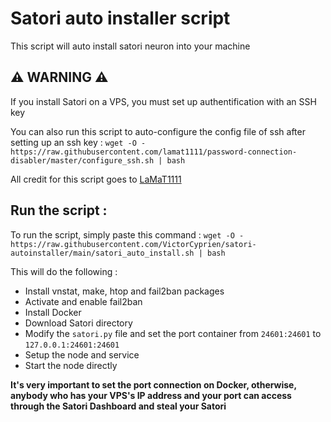 # Satori auto installer script

This script will auto install satori neuron into your machine

## ⚠️ WARNING ⚠️

If you install Satori on a VPS, you must set up authentification with an SSH key

You can also run this script to auto-configure the config file of ssh after setting up an ssh key :
`wget -O - https://raw.githubusercontent.com/lamat1111/password-connection-disabler/master/configure_ssh.sh | bash`

All credit for this script goes to [LaMaT1111](https://github.com/lamat1111/password-connection-disabler)

## Run the script :

To run the script, simply paste this command : `wget -O - https://raw.githubusercontent.com/VictorCyprien/satori-autoinstaller/main/satori_auto_install.sh | bash`

This will do the following :

- Install vnstat, make, htop and fail2ban packages
- Activate and enable fail2ban
- Install Docker
- Download Satori directory
- Modify the `satori.py` file and set the port container from `24601:24601` to `127.0.0.1:24601:24601`
- Setup the node and service
- Start the node directly


**It's very important to set the port connection on Docker, otherwise, anybody who has your VPS's IP address and your port can access through the Satori Dashboard and steal your Satori**
